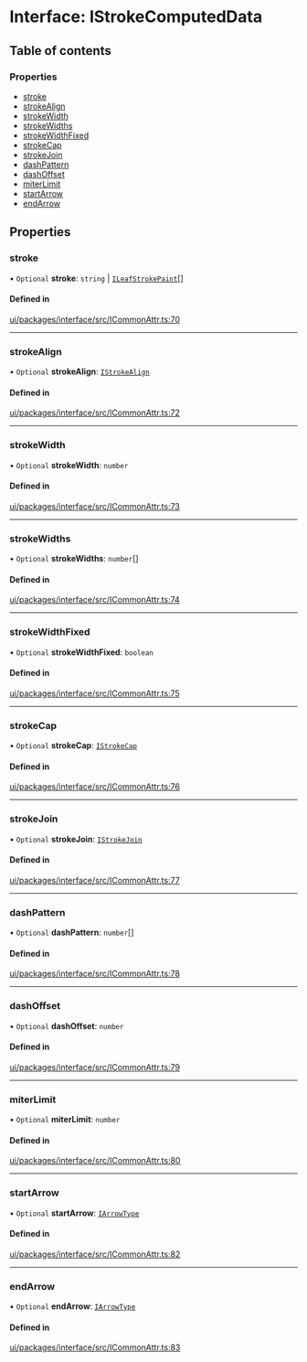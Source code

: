 # Interface: IStrokeComputedData

## Table of contents

### Properties

- [stroke](IStrokeComputedData.md#stroke)
- [strokeAlign](IStrokeComputedData.md#strokealign)
- [strokeWidth](IStrokeComputedData.md#strokewidth)
- [strokeWidths](IStrokeComputedData.md#strokewidths)
- [strokeWidthFixed](IStrokeComputedData.md#strokewidthfixed)
- [strokeCap](IStrokeComputedData.md#strokecap)
- [strokeJoin](IStrokeComputedData.md#strokejoin)
- [dashPattern](IStrokeComputedData.md#dashpattern)
- [dashOffset](IStrokeComputedData.md#dashoffset)
- [miterLimit](IStrokeComputedData.md#miterlimit)
- [startArrow](IStrokeComputedData.md#startarrow)
- [endArrow](IStrokeComputedData.md#endarrow)

## Properties

### stroke

• `Optional` **stroke**: `string` \| [`ILeafStrokePaint`](ILeafStrokePaint.md)[]

#### Defined in

[ui/packages/interface/src/ICommonAttr.ts:70](https://github.com/leaferjs/leafer-ui/blob/5313537/packages/interface/src/ICommonAttr.ts#L70)

___

### strokeAlign

• `Optional` **strokeAlign**: [`IStrokeAlign`](../modules.md#istrokealign)

#### Defined in

[ui/packages/interface/src/ICommonAttr.ts:72](https://github.com/leaferjs/leafer-ui/blob/5313537/packages/interface/src/ICommonAttr.ts#L72)

___

### strokeWidth

• `Optional` **strokeWidth**: `number`

#### Defined in

[ui/packages/interface/src/ICommonAttr.ts:73](https://github.com/leaferjs/leafer-ui/blob/5313537/packages/interface/src/ICommonAttr.ts#L73)

___

### strokeWidths

• `Optional` **strokeWidths**: `number`[]

#### Defined in

[ui/packages/interface/src/ICommonAttr.ts:74](https://github.com/leaferjs/leafer-ui/blob/5313537/packages/interface/src/ICommonAttr.ts#L74)

___

### strokeWidthFixed

• `Optional` **strokeWidthFixed**: `boolean`

#### Defined in

[ui/packages/interface/src/ICommonAttr.ts:75](https://github.com/leaferjs/leafer-ui/blob/5313537/packages/interface/src/ICommonAttr.ts#L75)

___

### strokeCap

• `Optional` **strokeCap**: [`IStrokeCap`](../modules.md#istrokecap)

#### Defined in

[ui/packages/interface/src/ICommonAttr.ts:76](https://github.com/leaferjs/leafer-ui/blob/5313537/packages/interface/src/ICommonAttr.ts#L76)

___

### strokeJoin

• `Optional` **strokeJoin**: [`IStrokeJoin`](../modules.md#istrokejoin)

#### Defined in

[ui/packages/interface/src/ICommonAttr.ts:77](https://github.com/leaferjs/leafer-ui/blob/5313537/packages/interface/src/ICommonAttr.ts#L77)

___

### dashPattern

• `Optional` **dashPattern**: `number`[]

#### Defined in

[ui/packages/interface/src/ICommonAttr.ts:78](https://github.com/leaferjs/leafer-ui/blob/5313537/packages/interface/src/ICommonAttr.ts#L78)

___

### dashOffset

• `Optional` **dashOffset**: `number`

#### Defined in

[ui/packages/interface/src/ICommonAttr.ts:79](https://github.com/leaferjs/leafer-ui/blob/5313537/packages/interface/src/ICommonAttr.ts#L79)

___

### miterLimit

• `Optional` **miterLimit**: `number`

#### Defined in

[ui/packages/interface/src/ICommonAttr.ts:80](https://github.com/leaferjs/leafer-ui/blob/5313537/packages/interface/src/ICommonAttr.ts#L80)

___

### startArrow

• `Optional` **startArrow**: [`IArrowType`](../modules.md#iarrowtype)

#### Defined in

[ui/packages/interface/src/ICommonAttr.ts:82](https://github.com/leaferjs/leafer-ui/blob/5313537/packages/interface/src/ICommonAttr.ts#L82)

___

### endArrow

• `Optional` **endArrow**: [`IArrowType`](../modules.md#iarrowtype)

#### Defined in

[ui/packages/interface/src/ICommonAttr.ts:83](https://github.com/leaferjs/leafer-ui/blob/5313537/packages/interface/src/ICommonAttr.ts#L83)
